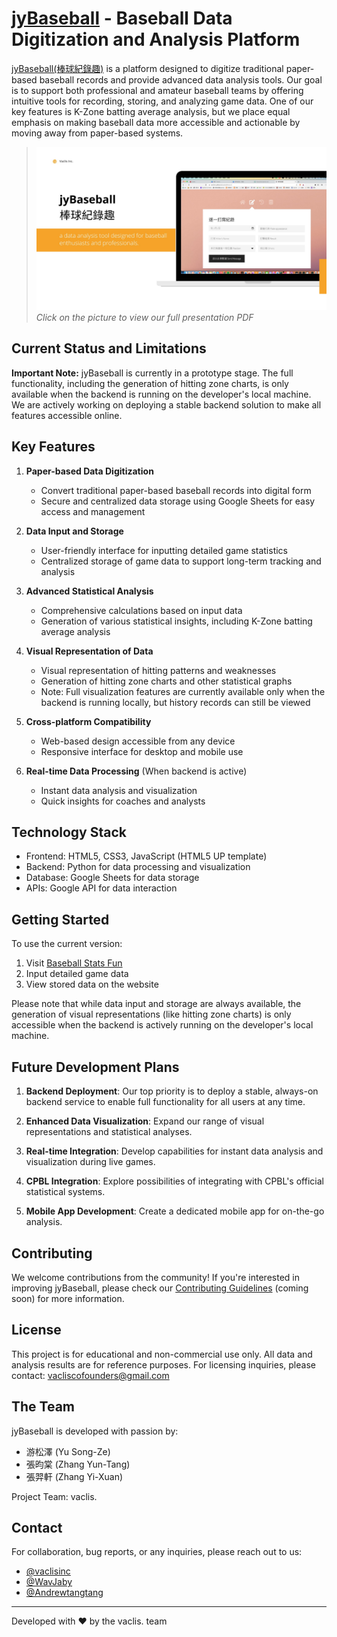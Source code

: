 # [jyBaseball](https://vaclisinc.github.io/jyBaseball/) - Baseball Data Digitization and Analysis Platform

[jyBaseball(棒球紀錄趣)](https://vaclisinc.github.io/jyBaseball/) is a platform designed to digitize traditional paper-based baseball records and provide advanced data analysis tools. Our goal is to support both professional and amateur baseball teams by offering intuitive tools for recording, storing, and analyzing game data. One of our key features is K-Zone batting average analysis, but we place equal emphasis on making baseball data more accessible and actionable by moving away from paper-based systems.

>[![jyBaseball](https://raw.githubusercontent.com/vaclisinc/jyBaseball/b09922b168721499f2b2e30d0b84bb3e34f5e21a/preview.jpg)](https://github.com/vaclisinc/jyBaseball/blob/b09922b168721499f2b2e30d0b84bb3e34f5e21a/presentation.pdf)
><br>*Click on the picture to view our full presentation PDF*

## Current Status and Limitations

**Important Note:** jyBaseball is currently in a prototype stage. The full functionality, including the generation of hitting zone charts, is only available when the backend is running on the developer's local machine. We are actively working on deploying a stable backend solution to make all features accessible online.

## Key Features

1. **Paper-based Data Digitization**
   - Convert traditional paper-based baseball records into digital form
   - Secure and centralized data storage using Google Sheets for easy access and management

2. **Data Input and Storage**
   - User-friendly interface for inputting detailed game statistics
   - Centralized storage of game data to support long-term tracking and analysis

3. **Advanced Statistical Analysis**
   - Comprehensive calculations based on input data
   - Generation of various statistical insights, including K-Zone batting average analysis

4. **Visual Representation of Data**
   - Visual representation of hitting patterns and weaknesses
   - Generation of hitting zone charts and other statistical graphs
   - Note: Full visualization features are currently available only when the backend is running locally, but history records can still be viewed

5. **Cross-platform Compatibility**
   - Web-based design accessible from any device
   - Responsive interface for desktop and mobile use

6. **Real-time Data Processing** (When backend is active)
   - Instant data analysis and visualization
   - Quick insights for coaches and analysts

## Technology Stack

- Frontend: HTML5, CSS3, JavaScript (HTML5 UP template)
- Backend: Python for data processing and visualization
- Database: Google Sheets for data storage
- APIs: Google API for data interaction

## Getting Started

To use the current version:

1. Visit [Baseball Stats Fun](https://vaclisinc.github.io/baseball/)
2. Input detailed game data
3. View stored data on the website

Please note that while data input and storage are always available, the generation of visual representations (like hitting zone charts) is only accessible when the backend is actively running on the developer's local machine.

## Future Development Plans

1. **Backend Deployment**: Our top priority is to deploy a stable, always-on backend service to enable full functionality for all users at any time.

2. **Enhanced Data Visualization**: Expand our range of visual representations and statistical analyses.

3. **Real-time Integration**: Develop capabilities for instant data analysis and visualization during live games.

4. **CPBL Integration**: Explore possibilities of integrating with CPBL's official statistical systems.

5. **Mobile App Development**: Create a dedicated mobile app for on-the-go analysis.


## Contributing

We welcome contributions from the community! If you're interested in improving jyBaseball, please check our [Contributing Guidelines](CONTRIBUTING.md) (coming soon) for more information.

## License

This project is for educational and non-commercial use only. All data and analysis results are for reference purposes. For licensing inquiries, please contact: vacliscofounders@gmail.com

## The Team

jyBaseball is developed with passion by:

- 游松澤 (Yu Song-Ze)
- 張昀棠 (Zhang Yun-Tang)
- 張羿軒 (Zhang Yi-Xuan)

Project Team: vaclis. 

## Contact

For collaboration, bug reports, or any inquiries, please reach out to us:

- [@vaclisinc](https://www.github.com/vaclisinc)
- [@WavJaby](https://www.github.com/WavJaby)
- [@Andrewtangtang](https://www.github.com/Andrewtangtang) 

---

Developed with ❤️ by the vaclis. team
